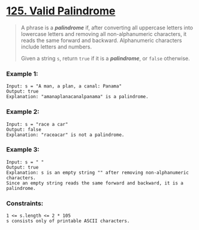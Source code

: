 # [125. Valid Palindrome](https://leetcode.com/problems/valid-palindrome/ "LeetCode")
> A phrase is a __*palindrome*__ if, after converting all uppercase letters into lowercase letters and removing all non-alphanumeric characters, it reads the same forward and backward. Alphanumeric characters include letters and numbers.
>
> Given a string `s`, return `true` if it is a __*palindrome*__, or `false` otherwise.

### Example 1:
    Input: s = "A man, a plan, a canal: Panama"
    Output: true
    Explanation: "amanaplanacanalpanama" is a palindrome.
### Example 2:
    Input: s = "race a car"
    Output: false
    Explanation: "raceacar" is not a palindrome.
### Example 3:
    Input: s = " "
    Output: true
    Explanation: s is an empty string "" after removing non-alphanumeric characters.
    Since an empty string reads the same forward and backward, it is a palindrome.
### Constraints:
    1 <= s.length <= 2 * 105
    s consists only of printable ASCII characters.
